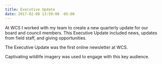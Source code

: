 ```yaml
---
title: Executive Update
date: 2017-02-08 13:59:00 -05:00
---
```


At WCS I worked with my team to create a new quarterly update for our board and council members. This Executive Update included news, updates from field staff, and giving opportunities. 


The Executive Update was the first online newsletter at WCS.

Captivating wildlife imagery was used to engage with this key audience.